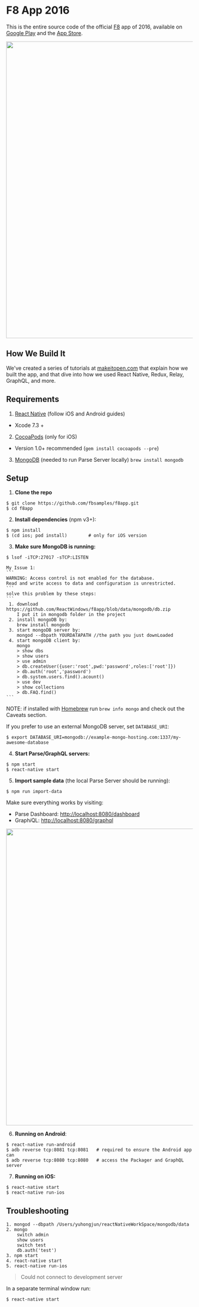 # F8 App 2016

This is the entire source code of the official [F8](https://fbf8.com/) app of 2016, available on [Google Play](https://play.google.com/store/apps/details?id=com.facebook.f8) and the [App Store](https://itunes.apple.com/us/app/f8/id853467066).

<img src=".github/screenshot-app@2x.png" width="800">

## How We Build It

We've created a series of tutorials at [makeitopen.com](http://makeitopen.com/) that explain how we built the app, and that dive into how we used React Native, Redux, Relay, GraphQL, and more.

## Requirements

1. [React Native](http://facebook.github.io/react-native/docs/getting-started.html) (follow iOS and Android guides)
  - Xcode 7.3 +
2. [CocoaPods](http://cocoapods.org) (only for iOS)
  - Version 1.0+ recommended (`gem install cocoapods --pre`)
3. [MongoDB](https://www.mongodb.org/downloads) (needed to run Parse Server locally)
 `brew install mongodb`
## Setup

1. **Clone the repo**

  ```
  $ git clone https://github.com/fbsamples/f8app.git
  $ cd f8app
  ```

2. **Install dependencies** (npm v3+):

  ```
  $ npm install
  $ (cd ios; pod install)        # only for iOS version
  ```

3. **Make sure MongoDB is running:**

  ```
  $ lsof -iTCP:27017 -sTCP:LISTEN
  ```
    My Issue 1:
    ```
    WARNING: Access control is not enabled for the database.
    Read and write access to data and configuration is unrestricted.
    ```
    solve this problem by these steps:
    ```
     1. download https://github.com/ReactWindows/f8app/blob/data/mongodb/db.zip
        I put it in mongodb folder in the project
     2. install mongoDB by:
        brew install mongodb
     3. start mongoDB server by:
        mongod --dbpath YOURDATAPATH //the path you just downLoaded
     4. start mongoDB client by:
        mongo
        > show dbs
        > show users
        > use admin
        > db.createUser({user:'root',pwd:'password',roles:['root']})
        > db.auth('root','password')
        > db.system.users.find().acount()
        > use dev
        > show collections
        > db.FAQ.find()
    ```  
  NOTE: if installed with [Homebrew](http://brew.sh/) run `brew info mongo` and
  check out the Caveats section.

  If you prefer to use an external MongoDB server, set `DATABASE_URI`:

  ```
  $ export DATABASE_URI=mongodb://example-mongo-hosting.com:1337/my-awesome-database
  ```

4. **Start Parse/GraphQL servers:**

  ```
  $ npm start
  $ react-native start
  ```

5. **Import sample data** (the local Parse Server should be running):

  ```
  $ npm run import-data
  ```

  Make sure everything works by visiting:

  * Parse Dashboard: [http://localhost:8080/dashboard](http://localhost:8080/dashboard)
  * Graph*i*QL: [http://localhost:8080/graphql](http://localhost:8080/graphql?query=query+%7B%0A++schedule+%7B%0A++++title%0A++++speakers+%7B%0A++++++name%0A++++++title%0A++++%7D%0A++++location+%7B%0A++++++name%0A++++%7D%0A++%7D%0A%7D)

  <img src=".github/screenshot-server@2x.png" width="800">


6. **Running on Android**:

  ```
  $ react-native run-android
  $ adb reverse tcp:8081 tcp:8081   # required to ensure the Android app can
  $ adb reverse tcp:8080 tcp:8080   # access the Packager and GraphQL server
  ```


7. **Running on iOS:**

  ```
  $ react-native start
  $ react-native run-ios
  ```

## Troubleshooting
```
1. mongod --dbpath /Users/yuhongjun/reactNativeWorkSpace/mongodb/data
2. mongo 
    switch admin
    show users
    switch test
    db.auth('test')
3. npm start
4. react-native start
5. react-native run-ios
```


> Could not connect to development server

In a separate terminal window run:

  ```
  $ react-native start
  ```
